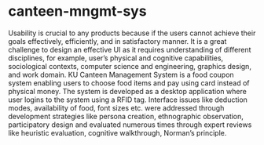 # canteen-mngmt-sys


Usability is crucial to any products because if the users cannot achieve their goals effectively, efficiently, and in satisfactory manner. It is a great challenge to design an effective UI as it requires understanding of different disciplines, for example, user’s physical and cognitive capabilities, sociological contexts, computer science and engineering, graphics design, and work domain. KU Canteen Management System is a food coupon system enabling users to choose food items and pay using card instead of physical money. The system is developed as a desktop application where user logins to the system using a RFID tag. Interface issues like deduction modes, availability of food, font sizes etc. were addressed through development strategies like persona creation, ethnographic observation, participatory design and evaluated numerous times through expert reviews like heuristic evaluation, cognitive walkthrough, Norman’s principle.
